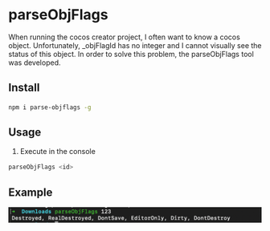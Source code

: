 # parseObjFlags

When running the cocos creator project, I often want to know a cocos object. Unfortunately, _objFlagId has no integer and I cannot visually see the status of this object. In order to solve this problem, the parseObjFlags tool was developed.

## Install

```bash
npm i parse-objflags -g
```

## Usage

1. Execute in the console
```bash
parseObjFlags <id>
```

## Example
![Alt text](image.png)